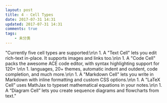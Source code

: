 ```yaml
---
layout: post
title: 4 - Cell Types
date: 2017-07-31 14:31
updated: 2017-07-31 14:31
comments: true
tags:
	- 未分类
---
```



"Currently five cell types are supported:\n\n 1. A \"Text Cell\" lets you edit rich-text in-place. It supports images and links too.\n\n 1. A \"Code Cell\" packs the awesome ACE code editor, with syntax highlighting support for 120+ \n\n 1. languages, 20+ themes, automatic indent and outdent, code completion, and much more.\n\n 1. A \"Markdown Cell\" lets you write in Markdown with inline formatting and custom CSS options.\n\n 1. A \"LaTeX Cell” uses MathJax to typeset mathematical equations in your notes.\n\n 1. A “Diagram Cell” lets you create sequence diagrams and flowcharts from text."
```


